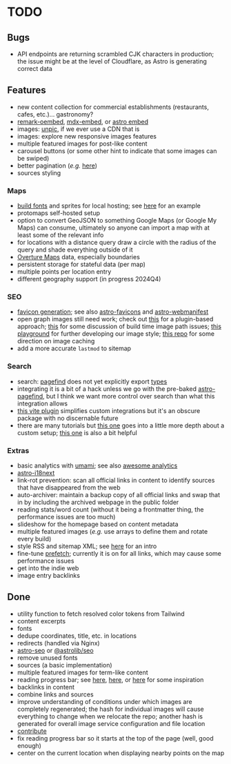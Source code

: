 # TODO

## Bugs

- API endpoints are returning scrambled CJK characters in production; the issue might be at the level of Cloudflare, as Astro is generating correct data

## Features

- new content collection for commercial establishments (restaurants, cafes, etc.)... gastronomy?
- [remark-oembed](https://github.com/sergioramos/remark-oembed), [mdx-embed](https://mdx-embed.netlify.app/), or [astro embed](https://astro-embed.netlify.app/)
- images: [unpic](https://unpic.pics/), if we ever use a CDN that is
- images: explore new responsive images features
- multiple featured images for post-like content
- carousel buttons (or some other hint to indicate that some images can be swiped)
- better pagination (_e.g._ [here](https://github.com/philnash/astro-pagination))
- sources styling

### Maps

- [build fonts](https://maplibre.org/font-maker/) and sprites for local hosting; see [here](https://github.com/protomaps/basemaps-assets) for an example
- protomaps self-hosted setup
- option to convert GeoJSON to something Google Maps (or Google My Maps) can consume, ultimately so anyone can import a map with at least some of the relevant info
- for locations with a distance query draw a circle with the radius of the query and shade everything outside of it
- [Overture Maps](https://docs.overturemaps.org/) data, especially boundaries
- persistent storage for stateful data (per map)
- multiple points per location entry
- different geography support (in progress 2024Q4)

### SEO

- [favicon generation](https://kremalicious.com/favicon-generation-with-astro/); see also [astro-favicons](https://github.com/ACP-CODE/astro-favicons) and [astro-webmanifest](https://github.com/alextim/astro-lib/tree/main/packages/astro-webmanifest)
- open graph images still need work; check out [this](https://snorre.io/blog/2023-09-08-generating-opengraph-images-for-astro-copy/) for a plugin-based approach; [this](https://techsquidtv.com/blog/generating-open-graph-images-for-astro/) for some discussion of build time image path issues; [this playground](https://og-playground.vercel.app/) for further developing our image style; [this repo](https://github.com/delucis/astro-og-canvas/tree/latest/packages/astro-og-canvas) for some direction on image caching
- add a more accurate `lastmod` to sitemap

### Search

- search: [pagefind](https://pagefind.app/) does not yet explicitly export [types](https://github.com/CloudCannon/pagefind/blob/production-docs/pagefind_web_js/types/index.d.ts)
- integrating it is a bit of a hack unless we go with the pre-baked [astro-pagefind](https://github.com/shishkin/astro-pagefind), but I think we want more control over search than what this integration allows
- [this vite plugin](https://github.com/Hugos68/vite-plugin-pagefind) simplifies custom integrations but it's an obscure package with no discernable future
- there are many tutorials but [this one](https://syntackle.com/blog/pagefind-search-in-astro-site/) goes into a little more depth about a custom setup; [this one](https://chrispennington.blog/blog/pagefind-static-search-for-astro-sites/) is also a bit helpful

### Extras

- basic analytics with [umami](https://github.com/umami-software/umami); see also [awesome analytics](https://github.com/newTendermint/awesome-analytics)
- [astro-i18next](https://github.com/yassinedoghri/astro-i18next)
- link-rot prevention: scan all official links in content to identify sources that have disappeared from the web
- auto-archiver: maintain a backup copy of all official links and swap that in by including the archived webpage in the public folder
- reading stats/word count (without it being a frontmatter thing, the performance issues are too much)
- slideshow for the homepage based on content metadata
- multiple featured images (_e.g._ use arrays to define them and rotate every build)
- style RSS and sitemap XML; see [here](https://darekkay.com/blog/rss-styling/) for an intro
- fine-tune [prefetch](https://docs.astro.build/en/guides/prefetch/#migrating-from-astrojsprefetch); currently it is on for all links, which may cause some performance issues
- get into the indie web
- image entry backlinks

## Done

- utility function to fetch resolved color tokens from Tailwind
- content excerpts
- fonts
- dedupe coordinates, title, etc. in locations
- redirects (handled via Nginx)
- [astro-seo](https://github.com/jonasmerlin/astro-seo) or [@astrolib/seo](https://github.com/onwidget/astrolib/tree/main/packages/seo)
- remove unused fonts
- sources (a basic implementation)
- multiple featured images for term-like content
- reading progress bar; see [here](https://dev.to/gaberomualdo/create-a-reading-scroll-progress-bar-for-your-blog-in-javascript-and-css-1jmc), [here](https://web.dev/articles/building/a-loading-bar-component), or [here](https://github.com/florian-lefebvre/astro-loading-indicator/blob/main/package/README.md) for some inspiration
- backlinks in content
- combine links and sources
- improve understanding of conditions under which images are completely regenerated; the hash for individual images will cause everything to change when we relocate the repo; another hash is generated for overall image service configuration and file location
- [contribute](https://opencollective.com/astrodotbuild)
- fix reading progress bar so it starts at the top of the page (well, good enough)
- center on the current location when displaying nearby points on the map
